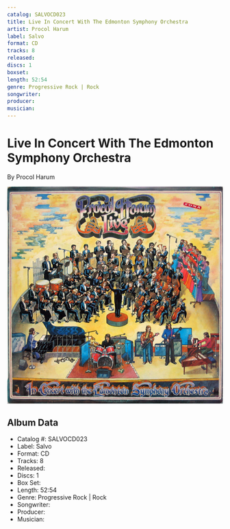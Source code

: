 ```yaml
---
catalog: SALVOCD023
title: Live In Concert With The Edmonton Symphony Orchestra
artist: Procol Harum
label: Salvo
format: CD
tracks: 8
released: 
discs: 1
boxset: 
length: 52:54
genre: Progressive Rock | Rock
songwriter: 
producer: 
musician: 
---
```


# Live In Concert With The Edmonton Symphony Orchestra

By Procol Harum

![](../../assets/albumcovers/Procol_Harum-Live_In_Concert_With_The_Edmonton_Symphony_Orchestra.png)

## Album Data

- Catalog #: SALVOCD023
- Label: Salvo
- Format: CD
- Tracks: 8
- Released: 
- Discs: 1
- Box Set: 
- Length: 52:54
- Genre: Progressive Rock | Rock
- Songwriter: 
- Producer: 
- Musician: 

